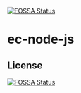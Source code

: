[![FOSSA Status](https://app.fossa.io/api/projects/git%2Bgithub.com%2Femanuelcasco%2Fec-node-js.svg?type=shield)](https://app.fossa.io/projects/git%2Bgithub.com%2Femanuelcasco%2Fec-node-js?ref=badge_shield)

# ec-node-js

## License
[![FOSSA Status](https://app.fossa.io/api/projects/git%2Bgithub.com%2Femanuelcasco%2Fec-node-js.svg?type=large)](https://app.fossa.io/projects/git%2Bgithub.com%2Femanuelcasco%2Fec-node-js?ref=badge_large)